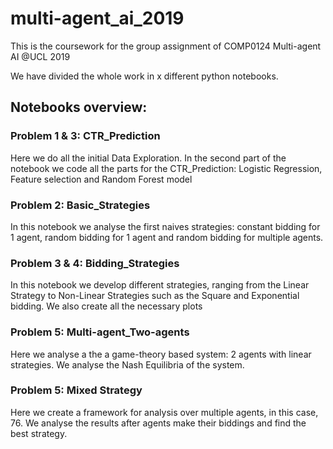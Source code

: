 # multi-agent_ai_2019
This is the coursework for the group assignment of COMP0124 Multi-agent AI @UCL 2019

We have divided the whole work in x different python notebooks.

## Notebooks overview:


### Problem 1 & 3: CTR_Prediction

Here we do all the initial Data Exploration. In the second part of the notebook we code all the parts for the CTR_Prediction: Logistic Regression, Feature selection and Random Forest model

### Problem 2: Basic_Strategies

In this notebook we analyse the first naives strategies: constant bidding for 1 agent, random bidding for 1 agent and random bidding for multiple agents.

### Problem 3 & 4: Bidding_Strategies

In this notebook we develop different strategies, ranging from the Linear Strategy to Non-Linear Strategies such as the Square and Exponential bidding. We also create all the necessary plots

### Problem 5: Multi-agent_Two-agents

Here we analyse a the a game-theory based system: 2 agents with linear strategies. We analyse the Nash Equilibria of the system.

### Problem 5: Mixed Strategy

Here we create a framework for analysis over multiple agents, in this case, 76. We analyse the results after agents make their biddings and find the best strategy.
